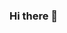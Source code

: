 ### Hi there 👋

<!--
**irfankaramurtlu/irfankaramurtlu** is a ✨ _special_ ✨ repository because its `README.md` (this file) appears on your GitHub profile.

Here are some ideas to get you started:

- 🔭 I’m currently working on front-end
- 🌱 I’m currently learning react
- 👯 I’m looking to collaborate on project 
- 💬 Ask me about anything
- 📫 How to reach me: irfankaramurtlu@gmail.com
- 😄 Pronouns: ...
- ⚡ Fun fact: html, css, js
